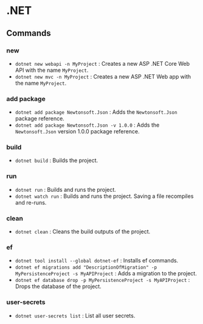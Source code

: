 # .NET

## Commands

### new

- `dotnet new webapi -n MyProject` : Creates a new ASP .NET Core Web API with the name `MyProject`.
- `dotnet new mvc -n MyProject` : Creates a new ASP .NET Web app with the name `MyProject`.

### add package

- `dotnet add package Newtonsoft.Json` : Adds the `Newtonsoft.Json` package reference.
- `dotnet add package Newtonsoft.Json -v 1.0.0` : Adds the `Newtonsoft.Json` version 1.0.0 package reference.

### build

- `dotnet build` : Builds the project.

### run

- `dotnet run` : Builds and runs the project.
- `dotnet watch run` : Builds and runs the project. Saving a file recompiles and re-runs.

### clean

- `dotnet clean` : Cleans the build outputs of the project.

### ef
- `dotnet tool install --global dotnet-ef` : Installs ef commands.
- `dotnet ef migrations add "DescriptionOfMigration" -p MyPersistenceProject -s MyAPIProject` : Adds a migration to the project.
- `dotnet ef database drop -p MyPersistenceProject -s MyAPIProject` : Drops the database of the project.

### user-secrets
- `dotnet user-secrets list` : List all user secrets.
